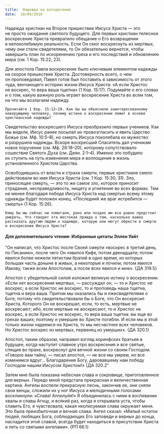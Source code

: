 ```yaml
---
title:  Надежда на воскресение
date:  10/09/2019
---
```


Надежда христиан на Второе пришествие Иисуса Христа — это не просто ожидание светлого будущего. Для первых христиан телесное воскресение Христа превратило обещание о Его возвращении в непоколебимую реальность. Если Он смог воскреснуть из мертвых, чему они стали свидетелями, то Он обязательно вернется, чтобы завершить план по искоренению греха и его последствий и обновлению мира (см. 1 Кор. 15:22, 23).

Для апостола Павла воскресение было ключевым элементом надежды на скорое пришествие Христа. Достоверность всего, о чем он проповедовал, Павел готов был поставить в зависимость от этого чуда, венчающего историю жизни Иисуса Христа: «А если Христос не воскрес, то вера ваша тщетна» (1 Кор. 15:17). Подумайте о его словах и о том, какую важную роль играет воскресение Христа во всем том, на что мы возлагаем надежду.

`Прочитайте 1 Кор. 15:12–19. Как бы вы объяснили заинтересованному неверующему человеку, почему истина о воскресении лежит в основе христианской надежды?`

Свидетельство воскресшего Иисуса преобразило первых учеников. Как мы видели, Иисус ранее посылал их провозгласить и явить Царство Божье (см. Мф. 10:5–8), но смерть Иисуса поколебала их мужество и разрушила надежды. Вскоре воскресший Спаситель дал ученикам новое поручение (см. Мф. 28:18–20), которому сопутствовало сошествие Святого Духа (см. Деян. 2:1–4). Именно это побудило их ступить на путь изменения мира и воплощения в жизнь установленного Христом Царства.

Освободившись от власти и страха смерти, первые христиане смело действовали во имя Иисуса Христа (см. 1 Кор. 15:30, 31). Зло, приносящее смерть, — это то же самое зло, которое приносит страдания, несправедливость, нищету и угнетение во всех формах. Тем не менее благодаря победе Иисуса Христа над смертью всему этому однажды будет положен конец. «Последний же враг истребится — смерть» (1 Кор. 15:26).

`Кому бы мы сейчас ни помогали, рано или поздно им все равно предстоит умереть. Что говорит эта жестокая правда о том, насколько важно рассказать другим людям о надежде, которую они могут обрести в смерти и воскресении Иисуса Христа?`

#### Для дополнительного чтения: Избранные цитаты Эллен Уайт

"Он написал, что Христос после Своей смерти «воскрес в третий день, по Писанию», после чего Он «явился Кифе, потом двенадцати; потом явился более нежели пятистам братий в одно время, из которых большая часть доныне в живых, а некоторые и почили; потом явился Иакову, также всем Апостолам, а после всех явился и мне». {ДА 319.5}

Апостол с убедительной силой изложил великую истину о воскресении. «Если нет воскресения мертвых, — рассуждал он, — то и Христос не воскрес; а если Христос не воскрес, то и проповедь наша тщетна, тщетна и вера ваша. Притом мы оказались бы и лжесвидетелями о Боге, потому что свидетельствовали бы о Боге, что Он воскресил Христа, Которого Он не воскрешал, если, то есть, мертвые не воскресают; ибо, если мертвые не воскресают, то и Христос не воскрес, а если Христос не воскрес, то вера ваша тщетна: вы еще во грехах ваших; поэтому и умершие во Христе погибли. И если мы в этой только жизни надеемся на Христа, то мы несчастнее всех человеков. Но Христос воскрес из мертвых, первенец из умерших». {ДА 320.1}

Апостол, таким образом, направил взгляд коринфских братьев в будущее, когда наступит славное утро воскресения и все святые, спящие во прахе, воскреснут для вечной жизни со своим Господом. «Говорю вам тайну, — писал апостол, — не все мы умрем, но все изменимся вдруг... Благодарение Богу, даровавшему нам победу Господом нашим Иисусом Христом!» {ДА 320.2"

Затем мне была показана небесная слава и сокровище, приготовленное для верных. Передо мной предстала прекрасная и величественная картина. Ангелы воспели прекрасную песнь, закончив ее, они сняли свои венцы, сложили их у ног Иисуса и мелодичными голосами воскликнули: «Слава! Аллилуйя!» Я объединилась с ними в воспевании хвалы и славы Агнцу, и всякий раз, когда я открывала уста, чтобы славить Его, я чувствовала, какая неописуемая слава окружает меня. Это была преизбыточная и вечная слава. Ангел сказал: «Малый остаток людей, любящих Бога, соблюдающих Его заповеди и верных до конца, насладится этой славой, всегда будет находиться в присутствии Христа и петь со святыми ангелами». {РП 66.1}